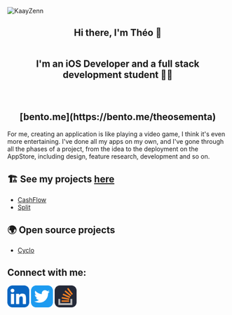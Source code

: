 ![KaayZenn](https://github.com/KaayZenn/KaayZenn/assets/135596297/9fd80e56-4c0a-4424-87f6-3b5293c26118)

 <h2 align="center"> Hi there, I'm Théo 👋 
  <br><br> 
  <p align="center"> I'm an iOS Developer and a full stack development student 👨‍🎓 </p> 
  <br><br> 
  [bento.me](https://bento.me/theosementa)
 </h2> 
 
For me, creating an application is like playing a video game, I think it's even more entertaining.  I've done all my apps on my own, and I've gone through all the phases of a project, from the idea to the deployment on the AppStore, including design, feature research, development and so on.


## 🏗️ See my projects [here](https://apple.co/3MRn5m6)
- [CashFlow](https://apps.apple.com/gb/app/cashflow-expense-tracker/id6450913423?platform=iphone)
- [Split](https://apps.apple.com/gb/app/split-sharing-expenses/id6504157641)

## 🌍 Open source projects
- [Cyclo](https://github.com/theosementa/Cyclo)

## Connect with me:

[<img src="https://github.com/tandpfun/skill-icons/blob/main/icons/LinkedIn.svg" width="50" />](https://www.linkedin.com/in/theosementa)
[<img src="https://github.com/tandpfun/skill-icons/blob/main/icons/Twitter.svg" width="50" />](https://x.com/theosementa)
[<img src="https://github.com/tandpfun/skill-icons/blob/main/icons/StackOverflow-Dark.svg" width="50" />](https://stackoverflow.com/users/19014464/kaayzenn)

<!--
## Stats:

![Anurag's GitHub stats](https://github-readme-stats.vercel.app/api?username=theosementa&hide=stars,prs,issues,contribs&hide_rank=true)
![Top Langs](https://github-readme-stats.vercel.app/api/top-langs/?username=theosementa&layout=compact)
-->

<!-- 
Icons My Skills:
https://reactjsexample.com/skill-icons-beautiful-skills-icons-for-your-github-readme/
<img src="https://github.com/tandpfun/skill-icons/blob/main/icons/Swift.svg" width=50 />
-->

<!--
Icons Contact:
https://github.com/alexandresanlim/Badges4-README.md-Profile
[![Gmail](https://img.shields.io/badge/Gmail-D14836?style=for-the-badge&logo=gmail&logoColor=white)](mailto:kaayzenn7@gmail.com?subject=[GitHub])
-->

<!---
KaayZenn0/KaayZenn0 is a ✨ special ✨ repository because its `README.md` (this file) appears on your GitHub profile.
You can click the Preview link to take a look at your changes.
--->
